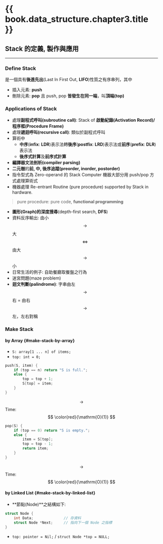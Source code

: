 # {{ book.data_structure.chapter3.title }}
<!-- toc -->

## Stack 的定義, 製作與應用
---
### Define Stack
是一個具有**後進先出**(Last In First Out, **LIFO**)性質之有序串列，其中
- 插入元素: **push**
- 刪除元素: **pop**
且 push, pop **皆發生在同一端**，叫**頂端(top)**

### Applications of Stack
- 處理**副程式呼叫(subroutine call)**: Stack of **啟動紀錄(Activation Record)/程序框(Procedure Frame)**
- 處理**遞迴呼叫(recursive call)**: 類似於副程式呼叫
- 算術中
  - **中序**(**infix**: **LDR**)表示法轉**後序**(**postfix**: **LRD**)表示法或**前序**(**prefix**: **DLR**)表示法
  - **後序式計算**及**前序式計算**
- **編譯器文法剖析(compiler parsing)**
- **二元樹**的**前, 中, 後序追蹤(preorder, inorder, postorder)**
- 指令型式為 Zero-operand 的 Stack Computer 機器大部分用 push/pop 方式處理算術式
- 機器處理 Re-entrant Routine (pure procedure) supported by Stack in hardware.
> pure procedure: pure code, **functional programming**
- **圖形(Graph)**的**深度搜尋**(depth-first search, **DFS**)
- 資料反序輸出: 由小 $$ \rightarrow $$ 大 $$ \Leftrightarrow $$ 由大 $$ \rightarrow $$ 小
- 日常生活的例子: 自助餐廳取餐盤之行為
- 迷宮問題(maze problem)
- **迴文判斷(palindrome)**: 字串由左 $$ \rightarrow $$ 右 = 由右 $$ \rightarrow $$ 左，左右對稱

### Make Stack

#### by Array {#make-stack-by-array}
- `S: array[1 ... n] of items;`
- `top: int = 0;`

```c
push(S, item) {
    if (top == n) return "S is full.";
    else {
        top = top + 1;
        S[top] = item;
    }
}
```

$$ \rightarrow $$ Time: $$ \color{red}{\mathrm{O}(1)} $$

```c
pop(S) {
    if (top == 0) return "S is empty.";
    else {
        item = S[top];
        top = top - 1;
        return item;
    }
}
```

$$ \rightarrow $$ Time: $$ \color{red}{\mathrm{O}(1)} $$

#### by Linked List {#make-stack-by-linked-list}
- **節點(Node)**之結構如下:
```c
struct Node {
    int Data;              // 存資料
    struct Node *Next;     // 指向下一個 Node 之指標
}
```
- `top: pointer = Nil;` / `struct Node *top = NULL;`

